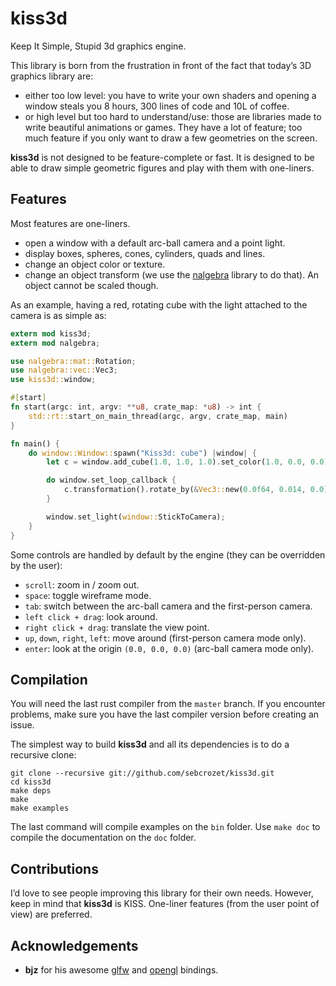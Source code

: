 # kiss3d

Keep It Simple, Stupid 3d graphics engine.

This library is born from the frustration in front of the fact that today’s 3D
graphics library are:
  - either too low level: you have to write your own shaders and opening a
    window steals you 8 hours, 300 lines of code and 10L of coffee.
  - or high level but too hard to understand/use: those are libraries made to
    write beautiful animations or games. They have a lot of feature; too much
    feature if you only want to draw a few geometries on the screen.

**kiss3d** is not designed to be feature-complete or fast.
It is designed to be able to draw simple geometric figures and play with them
with one-liners.

## Features
Most features are one-liners.
  - open a window with a default arc-ball camera and a point light.
  - display boxes, spheres, cones, cylinders, quads and lines.
  - change an object color or texture.
  - change an object transform (we use the [nalgebra](https://github.com/sebcrozet/nalgebra) library to do that).
    An object cannot be scaled though.

As an example, having a red, rotating cube with the light attached to the camera is as simple as:
```rust
extern mod kiss3d;
extern mod nalgebra;

use nalgebra::mat::Rotation;
use nalgebra::vec::Vec3;
use kiss3d::window;

#[start]
fn start(argc: int, argv: **u8, crate_map: *u8) -> int {
    std::rt::start_on_main_thread(argc, argv, crate_map, main)
}

fn main() {
    do window::Window::spawn("Kiss3d: cube") |window| {
        let c = window.add_cube(1.0, 1.0, 1.0).set_color(1.0, 0.0, 0.0);

        do window.set_loop_callback {
            c.transformation().rotate_by(&Vec3::new(0.0f64, 0.014, 0.0))
        }

        window.set_light(window::StickToCamera);
    }
}
```

Some controls are handled by default by the engine (they can be overridden by the user):
  - `scroll`: zoom in / zoom out.
  - `space`: toggle wireframe mode.
  - `tab`: switch between the arc-ball camera and the first-person camera.
  - `left click + drag`: look around.
  - `right click + drag`: translate the view point.
  - `up`, `down`, `right`, `left`: move around (first-person camera mode only).
  - `enter`: look at the origin `(0.0, 0.0, 0.0)` (arc-ball camera mode only).

## Compilation
You will need the last rust compiler from the `master` branch.
If you encounter problems, make sure you have the last compiler version before creating an issue.

The simplest way to build **kiss3d** and all its dependencies is to do a
recursive clone:


    git clone --recursive git://github.com/sebcrozet/kiss3d.git
    cd kiss3d
    make deps
    make
    make examples


The last command will compile examples on the `bin` folder.
Use `make doc` to compile the documentation on the `doc` folder.

## Contributions
I’d love to see people improving this library for their own needs.  However, keep in mind that
**kiss3d** is KISS.  One-liner features (from the user point of view) are preferred.

## Acknowledgements

  - **bjz** for his awesome [glfw](https://github.com/bjz/glfw-rs.git) and [opengl](https://github.com/bjz/gl-rs.git) bindings.
